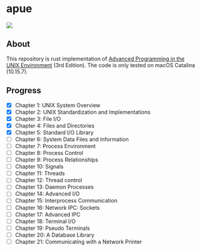 # apue
[![](http://img.shields.io/badge/license-MIT-blue.svg)](./LICENSE)

## About
This repository is rust implementation of [Advanced Programming in the UNIX Environment](https://en.wikipedia.org/wiki/Advanced_Programming_in_the_Unix_Environment) (3rd Edition). The code is only tested on macOS Catalina (10.15.7).

## Progress
- [x] Chapter 1: UNIX System Overview
- [x] Chapter 2: UNIX Standardization and Implementations
- [x] Chapter 3: File I/O
- [x] Chapter 4: Files and Directories
- [x] Chapter 5: Standard I/O Library
- [ ] Chapter 6: System Data Files and Information
- [ ] Chapter 7: Process Environment
- [ ] Chapter 8: Process Control
- [ ] Chapter 9: Process Relationships
- [ ] Chapter 10: Signals
- [ ] Chapter 11: Threads
- [ ] Chapter 12: Thread control
- [ ] Chapter 13: Daemon Processes
- [ ] Chapter 14: Advanced I/O
- [ ] Chapter 15: Interprocess Communication
- [ ] Chapter 16: Network IPC: Sockets
- [ ] Chapter 17: Advanced IPC
- [ ] Chapter 18: Terminal I/O
- [ ] Chapter 19: Pseudo Terminals
- [ ] Chapter 20: A Database Library
- [ ] Chapter 21: Communicating with a Network Printer
